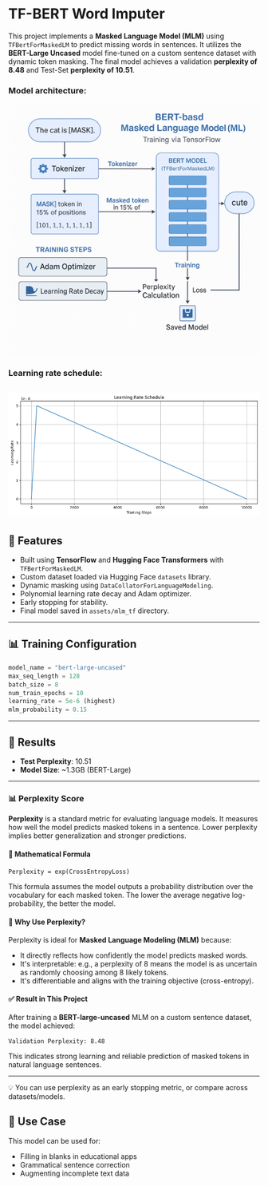 # TF-BERT Word Imputer

This project implements a **Masked Language Model (MLM)** using `TFBertForMaskedLM` to predict missing words in sentences. It utilizes the **BERT-Large Uncased** model fine-tuned on a custom sentence dataset with dynamic token masking. The final model achieves a validation **perplexity of 8.48** and Test-Set **perplexity of 10.51**.

### Model architecture:
![Model Architecture](assets/architecture.png)

### Learning rate schedule:
![lr_schedule](assets/lr_schedule.png)
---

## 🧰 Features

* Built using **TensorFlow** and **Hugging Face Transformers** with `TFBertForMaskedLM`.
* Custom dataset loaded via Hugging Face `datasets` library.
* Dynamic masking using `DataCollatorForLanguageModeling`.
* Polynomial learning rate decay and Adam optimizer.
* Early stopping for stability.
* Final model saved in `assets/mlm_tf` directory.

---

## 📊 Training Configuration

```python
model_name = "bert-large-uncased"
max_seq_length = 128
batch_size = 8
num_train_epochs = 10
learning_rate = 5e-6 (highest)
mlm_probability = 0.15
```

---
## 🔹 Results

* **Test Perplexity**: 10.51
* **Model Size**: \~1.3GB (BERT-Large)

---
### 📊 Perplexity Score
**Perplexity** is a standard metric for evaluating language models. It measures how well the model predicts masked tokens in a sentence. Lower perplexity implies better generalization and stronger predictions.

#### 🧮 Mathematical Formula
```
Perplexity = exp(CrossEntropyLoss)
```
This formula assumes the model outputs a probability distribution over the vocabulary for each masked token. The lower the average negative log-probability, the better the model.

#### 📌 Why Use Perplexity?
Perplexity is ideal for **Masked Language Modeling (MLM)** because:
- It directly reflects how confidently the model predicts masked words.
- It's interpretable: e.g., a perplexity of 8 means the model is as uncertain as randomly choosing among 8 likely tokens.
- It's differentiable and aligns with the training objective (cross-entropy).

#### ✅ Result in This Project
After training a **BERT-large-uncased** MLM on a custom sentence dataset, the model achieved:
```
Validation Perplexity: 8.48
```
This indicates strong learning and reliable prediction of masked tokens in natural language sentences.

----
💡 You can use perplexity as an early stopping metric, or compare across datasets/models.

## 💼 Use Case

This model can be used for:

* Filling in blanks in educational apps
* Grammatical sentence correction
* Augmenting incomplete text data

